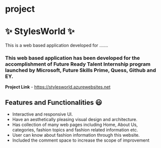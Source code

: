 # project
# ✨ StylesWorld ✨

This is a web based application developed for .......

### This web based application has been developed for the accomplishment of Future Ready Talent Internship program launched by Microsoft, Future Skills Prime, Quess, Github and EY.


**Project Link** - https://stylesworld.azurewebsites.net

## Features and Functionalities 😃

- Interactive and responsive UI.
- Have an aesthetically pleasing visual design and architecture.
- Has collection of many web pages including Home, About Us, categories, fashion topics and fashion related information etc.
- User can know about fashion information through this website.
- Included the comment space to increase the scope of improvement 
